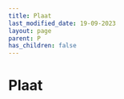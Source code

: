 ```yaml
---
title: Plaat
last_modified_date: 19-09-2023
layout: page
parent: P
has_children: false
---
```


Plaat
=====


